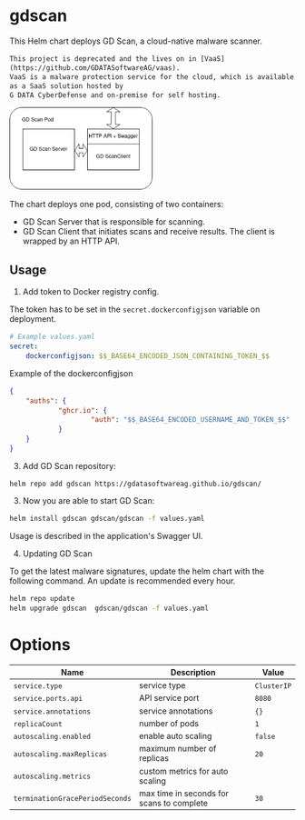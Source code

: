 # gdscan

This Helm chart deploys GD Scan, a cloud-native malware scanner.

    This project is deprecated and the lives on in [VaaS](https://github.com/GDATASoftwareAG/vaas).
    VaaS is a malware protection service for the cloud, which is available as a SaaS solution hosted by 
    G DATA CyberDefense and on-premise for self hosting.

<img src="GD Scan Server.png" alt="GDScan" style="width:50%">

The chart deploys one pod, consisting of two containers:
 * GD Scan Server that is responsible for scanning.
 * GD Scan Client that initiates scans and receive results. The client is wrapped by an HTTP API.


## Usage

1. Add token to Docker registry config.

The token has to be set in the `secret.dockerconfigjson` variable on deployment.

```yaml
# Example values.yaml
secret: 
    dockerconfigjson: $$_BASE64_ENCODED_JSON_CONTAINING_TOKEN_$$
```

Example of the dockerconfigjson

```json
{
    "auths": {
            "ghcr.io": {
                    "auth": "$$_BASE64_ENCODED_USERNAME_AND_TOKEN_$$"
            }
    }
}
```

3. Add GD Scan repository:

```
helm repo add gdscan https://gdatasoftwareag.github.io/gdscan/
```

3. Now you are able to start GD Scan:

```bash
helm install gdscan gdscan/gdscan -f values.yaml
```

Usage is described in the application's Swagger UI.

4. Updating GD Scan

To get the latest malware signatures, update the helm chart with the following command. An update is recommended every hour.

```bash
helm repo update
helm upgrade gdscan  gdscan/gdscan -f values.yaml
```

# Options

| Name                            | Description                                                                                                           | Value                    |
| ------------------------------- | --------------------------------------------------------------------------------------------------------------------- | ------------------------ |
| `service.type`                  | service type                                                                                                          | `ClusterIP`              |
| `service.ports.api`             | API service port                                                                                                      | `8080`                   |
| `service.annotations`           | service annotations                                                                                                   | `{}`                     |
| `replicaCount`                  | number of pods                                                                                                        | `1`                      |
| `autoscaling.enabled`           | enable auto scaling                                                                                                   | `false`                  |            
| `autoscaling.maxReplicas`       | maximum number of replicas                                                                                            | `20`                     |
| `autoscaling.metrics`           | custom metrics for auto scaling                                                                                       |                          |
| `terminationGracePeriodSeconds` | max time in seconds for scans to complete                                                                             | `30`                     |
